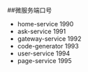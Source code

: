 ##微服务端口号

* home-service 1990
* ask-service 1991
* gateway-service 1992
* code-generator 1993
* user-service 1994
* page-service 1995